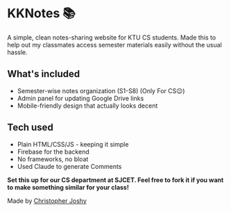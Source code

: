 # KKNotes 📚

A simple, clean notes-sharing website for KTU CS students. Made this to help out my classmates access semester materials easily without the usual hassle.

## What's included
- Semester-wise notes organization (S1-S8) (Only For CS😉)
- Admin panel for updating Google Drive links
- Mobile-friendly design that actually looks decent

## Tech used
- Plain HTML/CSS/JS - keeping it simple
- Firebase for the backend 
- No frameworks, no bloat
- Used Claude to generate Comments




**Set this up for our CS department at SJCET. Feel free to fork it if you want to make something similar for your class!**

Made by [Christopher Joshy](https://github.com/ChristopherJoshy)

